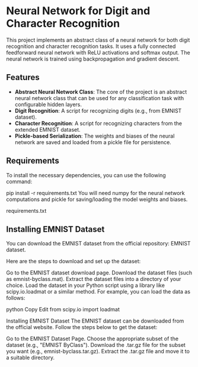 # Neural Network for Digit and Character Recognition

This project implements an abstract class of a neural network for both digit recognition and character recognition tasks. It uses a fully connected feedforward neural network with ReLU activations and softmax output. The neural network is trained using backpropagation and gradient descent.

## Features
- **Abstract Neural Network Class**: The core of the project is an abstract neural network class that can be used for any classification task with configurable hidden layers.
- **Digit Recognition**: A script for recognizing digits (e.g., from EMNIST dataset).
- **Character Recognition**: A script for recognizing characters from the extended EMNIST dataset.
- **Pickle-based Serialization**: The weights and biases of the neural network are saved and loaded from a pickle file for persistence.

## Requirements

To install the necessary dependencies, you can use the following command:

pip install -r requirements.txt
You will need numpy for the neural network computations and pickle for saving/loading the model weights and biases.

requirements.txt

## Installing EMNIST Dataset
You can download the EMNIST dataset from the official repository: EMNIST dataset.

Here are the steps to download and set up the dataset:

Go to the EMNIST dataset download page.
Download the dataset files (such as emnist-byclass.mat).
Extract the dataset files into a directory of your choice.
Load the dataset in your Python script using a library like scipy.io.loadmat or a similar method.
For example, you can load the data as follows:

python
Copy
Edit
from scipy.io import loadmat

Installing EMNIST Dataset
The EMNIST dataset can be downloaded from the official website. Follow the steps below to get the dataset:

Go to the EMNIST Dataset Page.
Choose the appropriate subset of the dataset (e.g., "EMNIST ByClass").
Download the .tar.gz file for the subset you want (e.g., emnist-byclass.tar.gz).
Extract the .tar.gz file and move it to a suitable directory.



